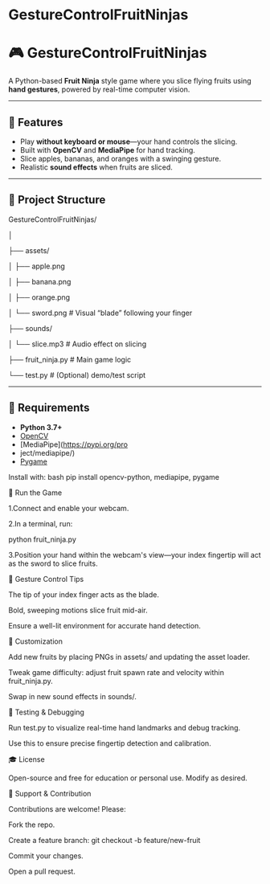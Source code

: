 # GestureControlFruitNinjas
# 🎮 GestureControlFruitNinjas

A Python-based **Fruit Ninja** style game where you slice flying fruits using **hand gestures**, powered by real-time computer vision.

---

## 🧠 Features

- Play **without keyboard or mouse**—your hand controls the slicing.
- Built with **OpenCV** and **MediaPipe** for hand tracking.
- Slice apples, bananas, and oranges with a swinging gesture.
- Realistic **sound effects** when fruits are sliced.

---

## 📁 Project Structure

GestureControlFruitNinjas/

│

├── assets/

│ ├── apple.png

│ ├── banana.png

│ ├── orange.png

│ └── sword.png # Visual “blade” following your finger

├── sounds/

│ └── slice.mp3 # Audio effect on slicing

├── fruit_ninja.py # Main game logic

└── test.py # (Optional) demo/test script

---

## 💾 Requirements

- **Python 3.7+**
- [OpenCV](https://pypi.org/project/opencv-python/)
- [MediaPipe](https://pypi.org/pro
- ject/mediapipe/)
- [Pygame](https://pypi.org/project/pygame/)

Install with:
bash
pip install opencv-python, mediapipe, pygame

🚀 Run the Game


1.Connect and enable your webcam.


2.In a terminal, run:


python fruit_ninja.py


3.Position your hand within the webcam's view—your index fingertip will act as the sword to slice fruits.


🎯 Gesture Control Tips

The tip of your index finger acts as the blade.

Bold, sweeping motions slice fruit mid-air.

Ensure a well-lit environment for accurate hand detection.

🎨 Customization

Add new fruits by placing PNGs in assets/ and updating the asset loader.

Tweak game difficulty: adjust fruit spawn rate and velocity within fruit_ninja.py.

Swap in new sound effects in sounds/.

🧪 Testing & Debugging

Run test.py to visualize real-time hand landmarks and debug tracking.

Use this to ensure precise fingertip detection and calibration.

🎓 License

Open-source and free for education or personal use. Modify as desired.

📌 Support & Contribution

Contributions are welcome! Please:

Fork the repo.

Create a feature branch: git checkout -b feature/new-fruit

Commit your changes.

Open a pull request.
